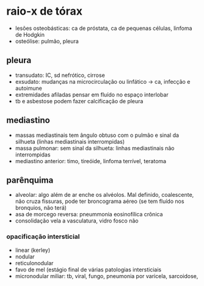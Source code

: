 # raio-x de tórax
- lesões osteobásticas: ca de próstata, ca de pequenas células, linfoma de Hodgkin
- osteólise: pulmão, pleura
## pleura
- transudato: IC, sd nefrótico, cirrose
- exsudato: mudanças na microcirculação ou linfático -> ca, infecção e autoimune
- extremidades afiladas pensar em fluído no espaço interlobar
- tb e asbestose podem fazer calcificação de pleura
## mediastino
- massas mediastinais tem ângulo obtuso com o pulmão e sinal da silhueta (linhas mediastinais interrompidas)
- massa pulmonar: sem sinal da silhueta: linhas mediastinais não interrompidas
- mediastino anterior: timo, tireóide, linfoma terrível, teratoma
## parênquima
- alveolar: algo além de ar enche os alvéolos. Mal definido, coalescente, não cruza fissuras, pode ter broncograma aéreo (se tem fluído nos bronquios, não terá)
- asa de morcego reversa: pneummonia eosinofílica crônica
- consolidação vela a vasculatura, vidro fosco não
### opacificação intersticial
- linear (kerley)
- nodular
- reticulonodular
- favo de mel (estágio final de várias patologias intersticiais
- micronodular miliar: tb, viral, fungo, pneumonia por varicela, sarcoidose, 

